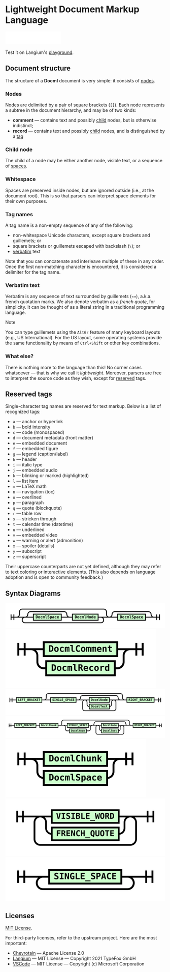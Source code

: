 # Lightweight Document Markup Language

![logo](assets/logo.svg)

Test it on Langium's [playground].

## Document structure

The structure of a **Docml** document is very simple: it consists of [nodes](#nodes).

### Nodes

Nodes are delimited by a pair of square brackets (`[]`). Each node represents a subtree in the document hierarchy, and may be of two kinds:

- **comment** &mdash; contains text and possibly [child](#child-node) nodes, but is otherwise indistinct;
- **record** &mdash; contains text and possibly [child](#child-node) nodes, and is distinguished by a [tag](#tag-names)

### Child node

The child of a node may be either another node, visible text, or a sequence of [spaces](#whitespace).

### Whitespace

Spaces are preserved inside nodes, but are ignored outside (i.e., at the document root). This is so that parsers can interpret space elements for their own purposes.

### Tag names

A tag name is a non-empty sequence of any of the following:

- non-whitespace Unicode characters, except square brackets and guillemets; or
- square brackets or guillemets escaped with backslash (`\`); or
- [verbatim](#verbatim-text) text

Note that you can concatenate and interleave multiple of these in any order. Once the first non-matching character is encountered, it is considered a delimiter for the tag name.

### Verbatim text

Verbatim is any sequence of text surrounded by guillemets (`«»`), a.k.a. french quotation marks. We also denote verbatim as a _french quote_, for simplicity. It can be thought of as a literal string in a traditional programming language.

> [!NOTE]
>
> You can type guillemets using the `AltGr` feature of many keyboard layouts (e.g., US International). For the US layout, some operating systems provide the same functionality by means of `Ctrl+Shift` or other key combinations.

### What else?

There is nothing more to the language than this! No corner cases whatsoever &mdash; that is why we call it _lightweight_. Moreover, parsers are free to interpret the source code as they wish, except for [reserved](#reserved-tags) tags.

## Reserved tags

Single-character tag names are reserved for text markup. Below is a list of recognized tags:

- `a` &mdash; anchor or hyperlink
- `b` &mdash; bold intensity
- `c` &mdash; code (monospaced)
- `d` &mdash; document metadata (front matter)
- `e` &mdash; embedded document
- `f` &mdash; embedded figure
- `g` &mdash; legend (caption/label)
- `h` &mdash; header
- `i` &mdash; italic type
- `j` &mdash; embedded audio
- `k` &mdash; blinking or marked (highlighted)
- `l` &mdash; list item
- `m` &mdash; LaTeX math
- `n` &mdash; navigation (toc)
- `o` &mdash; overlined
- `p` &mdash; paragraph
- `q` &mdash; quote (blockquote)
- `r` &mdash; table row
- `s` &mdash; stricken through
- `t` &mdash; calendar time (datetime)
- `u` &mdash; underlined
- `v` &mdash; embedded video
- `w` &mdash; warning or alert (admonition)
- `x` &mdash; spoiler (details)
- `y` &mdash; subscript
- `z` &mdash; superscript

Their uppercase counterparts are not yet defined, although they may refer to text coloring or interactive elements. (This also depends on language adoption and is open to community feedback.)

## Syntax Diagrams

![Document](assets/DocmlDocument.svg)
![Node](assets/DocmlNode.svg)
![Comment](assets/DocmlComment.svg)
![Record](assets/DocmlRecord.svg)
![Text](assets/DocmlText.svg)
![Chunk](assets/DocmlChunk.svg)
![Space](assets/DocmlSpace.svg)

## Licenses

[MIT License](LICENSE).

For third-party licenses, refer to the upstream project. Here are the most important:

- [Chevrotain] &mdash; Apache License 2.0
- [Langium] &mdash; MIT License &mdash; Copyright 2021 TypeFox GmbH
- [VSCode] &mdash; MIT License &mdash; Copyright (c) Microsoft Corporation

[Chevrotain]: https://github.com/Chevrotain/chevrotain
[Langium]: https://github.com/eclipse-langium/langium
[VSCode]: https://github.com/Microsoft/vscode-languageserver-node/
[playground]: https://langium.org/playground?grammar=PQKhCgAIUhxAnAhgW2Y%2BkBmB7DAXACwFNIAZASwHMC8B3IqmyAEWwGMBXZIgOz0gCy6ANYcADmUQ9KHRJSIA6KCGDhKSVOhbtkAG3DhQEaJACCkACbsuvfm2w8AzuUd5HkbJkgAvIvGweGGg8AJ6Q-tj8PNgWRI5K0Kq28GGsnNx8AFxQkAAUAMpiiGxEAPyQ0bGOANQAvAByMUQAlDCFxWUA3AZGymYVTZBoYQBGJAyEfpCIkPaotoHT4UT28BYJKuCNsdmQkADC2PN8kAA%2BkABKK7gW3YZgfeZzGfwuS5UktOSEuzAAtEtHEQikg8LhpjwLJAxNhHM4RroSGwCORdBZ4LxOoE%2BgCeBNiBggSDEGCMNEMMjUejeMpVIdjnhdmQAKIAMQAKgB9ABCF1M%2BwA0sz2Tlcjk9r09lKYOz4BwSOQvJMBrFZg48IhyE5AcD0CTcAkpYlxZAiXrSaVavkAJL1WCkZmc-IABX5zJNkqNMCeKLRQ0Qo3G3wJ70G4JmeCIAA9%2BECAI7ynglQ3S1RGylojE8Oq5bYkc7s6N4Vo5ZqlHIXa2wAASXN5-KF7Luku9y1WULeMw%2BkC%2BPxx7xQRCxUgsfT2ANy%2BKmMzNoPB4ZVSN9FmaEKhMLh5ARJAxaC1Wsos2XWaxuDHkFxU8JurnZPBGepPFp4Cu7aZDo5PL5guFOU9JnZYhFwqQcU02PYeEHWp9gIDgeGEUUTTFI0JQeFC9hlOUFSVIDu3sPhNW1Gcb31eAUy9NMUNnUjLRtO0HSdV19mZM4TVQ4x0JlIDMHIeBXCPKke1RXRIDGUNVUVSBJgxSA3miU0SNJcjUzYgTM14Oo8xNZoPTQr1%2Bgff1A0gK9xJIBdIxjBSE14ZM2PAqUHyzHM8zOSBCxjEs9jLCsq1rL8G2FZs0NbSzYyIGykxIYZRKDaSjzg4RFkcIo7ONDz%2BAxPAOHgbVXHgA8mRgxK3PaEpguMVtkRK-DnFcdxPEgAA3Fwt0RHsbgajBMCzZFIATSI4gAGlkngITCG4-A2OlYPg5Zsty9x8sK0UADVrRtbkGIAdQAeQuZg3NZC5mXqfZq05ABFABVXb2WZZpqgqx5TVSpEHDqtwPC8BxzKCXBPhRSMUo6I89TYSM%2BOm8Ayp3IgFryvACukJk6PtR0XTdJ6ehC-paCBuI3rBpAIamGL2E4DApBCfG-EUZ9IeQLVEBEtGGMx5jMkgYAAB1HGAZ6AKA7AxF4A9RJJ4R4e%2BsyjI8NhKfG2mMWhxnmZEj862-Rsud5gBtAWccq9ygLYXRYXFkZJelxqu0GcmFZyjweF0MJexRMa7diVW-CZyCRMrGstcC9ldYAXUN%2B5jfMFr4Xa2gbjlxAxFFrQHFdoTCC1WWRzVJwXC%2BzxfgvUTimERxdEQRwCCwbBdHN%2BgoRGUZrbcU94H7EYy4rqua5wevsEb0SwhkYSiG4NvsRMXEHD%2BfHvkJjoRujEoxH4K2y-h9xc9H%2Bvx63hnffVyB1s2nb9uYXXgEgeo7uZLnd2wJqSC7thy8r6vYpwGSN7frfFl3oiCejg-y5FKJkMBAAeWoPMebND1jzKMiARiIJGCMBBYcw6nD1gAPUQcg1B6CeZhz5mHR6kcWz9B6rZGuA1IxJxTkQNOLs3bBmzl7IgI03iOByv4OCsQm4jw4GPYBa486fQapgYuAJX7v17rXAeQ9m7jWJsUSG7d%2BzUyztIEyUZV78EAfvSeZ5p4DG0YeEk0x66H3gH7FmkBjqnXOldW690r43zvg-ceT8SA8PgHwyE4tDGiNzrInun8xjfxIMEg%2BEp8EjDAZkWBChsF4NgUglBUY0FkJAIQ4AjhuhAA&content=NoZwhgngBAEgpgGwQeysA7sgTggJgQgF0AoKNKAFwAsBLEKOqMKAY2QFt24A7CqEsgGqw3XGmp1CDeswCOAV2QU4AbuKEgA
